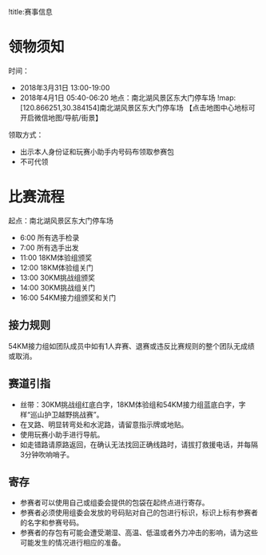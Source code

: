 !title:赛事信息

# 领物须知

时间：
* 2018年3月31日 13:00-19:00
* 2018年4月1日  05:40-06:20
地点：南北湖风景区东大门停车场
!map:[120.866251,30.384154]南北湖风景区东大门停车场
【点击地图中心地标可开启微信地图/导航/街景】

领取方式：
* 出示本人身份证和玩赛小助手内号码布领取参赛包
* 不可代领

# 比赛流程
起点：南北湖风景区东大门停车场
* 6:00  所有选手检录
* 7:00  所有选手出发
* 11:00 18KM体验组颁奖
* 12:00 18KM体验组关门
* 13:00 30KM挑战组颁奖
* 14:00 30KM挑战组关门
* 16:00 54KM接力组颁奖和关门

## 接力规则
54KM接力组如团队成员中如有1人弃赛、退赛或违反比赛规则的整个团队无成绩或取消。

## 赛道引指
* 丝带：30KM挑战组红底白字，18KM体验组和54KM接力组蓝底白字，字样“巡山护卫越野挑战赛”。
* 在叉路、明显转弯处和水泥路，请留意指示牌或地贴。
* 使用玩赛小助手进行导航。
* 如走错路请原路返回，在确认无法找回正确线路时，请拔打救援电话，并每隔3分钟吹响哨子。

## 寄存
* 参赛者可以使用自己或组委会提供的包袋在起终点进行寄存。
* 参赛者必须使用组委会发放的号码贴对自己的包进行标识，标识上标有参赛者的名字和参赛号码。
* 参赛者的存包有可能会遭受潮湿、高温、低温或者外力冲击的影响，请为这些可能发生的情况进行相应的准备。
